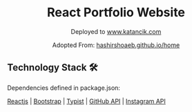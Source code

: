 <!-- PROJECT LOGO -->
<br />
<p align="center">
  <h1 align="center">React Portfolio Website</h1>
  <p align="center">
    Deployed to 
    <a href="https://katancik.com">www.katancik.com</a>
    <br />
  </p>
  <p align="center">
    Adopted From: 
    <a href="https://hashirshoaeb.github.io/home">hashirshoaeb.github.io/home</a>
    <br />
  </p>
</p>

## Technology Stack 🛠️

Dependencies defined in package.json:

[Reactjs](https://reactjs.org/)
| [Bootstrap](https://getbootstrap.com/)
| [Typist](https://github.com/jstejada/react-typist)
| [GitHub API](https://developer.github.com/v3/repos/)
| [Instagram API](https://www.instagram.com/developer/embedding/)
